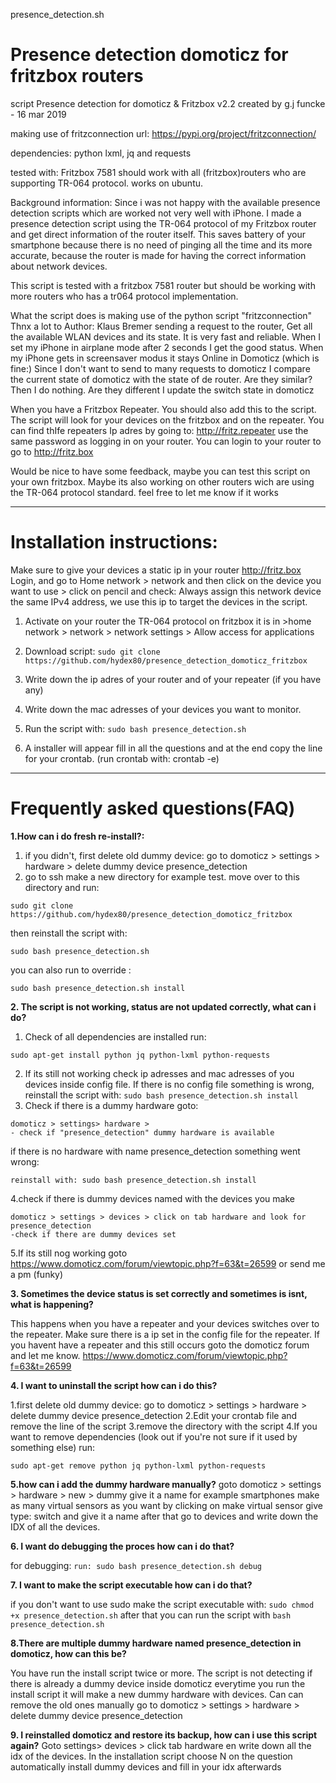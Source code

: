 presence_detection.sh

# Presence detection domoticz for fritzbox routers

script Presence detection for domoticz  & Fritzbox v2.2
created by g.j funcke - 16  mar 2019

making use of  fritzconnection  url: https://pypi.org/project/fritzconnection/

dependencies: python lxml, jq and requests

tested with: Fritzbox 7581 should work with all (fritzbox)routers who are supporting TR-064 protocol.
works on ubuntu. 

Background information:
Since i was not happy with the available presence detection scripts which are worked not very well with iPhone. I made a presence detection script using the TR-064 protocol of my Fritzbox router and get direct information of the router itself.
This saves battery of your smartphone because there is no need of pinging all the time and its more accurate, because the router is made for having the correct information about network devices.

This script is tested with a fritzbox 7581 router but should be working with more routers who has a tr064 protocol implementation. 

What the script does is making use of the python script "fritzconnection" Thnx a lot to Author: Klaus Bremer
sending a request to the router, Get all the available WLAN devices and its state. It is very fast and reliable. When I set my iPhone in airplane mode after 2 seconds I get the good status. When my iPhone gets in screensaver modus it stays Online in Domoticz (which is fine:) 
Since I don't want to send to many requests to domoticz I compare the current state of domoticz with the state of de router. Are they similar? Then I do nothing. Are they different I update the switch state in domoticz

When you have a Fritzbox Repeater. You should also add this to the script. The script will look for your devices on the fritzbox and on the repeater. 
You can find thIfe repeaters Ip adres by going to: http://fritz.repeater use the same password as logging in on your router. You can login to your router to go to http://fritz.box

Would be nice to have some feedback, maybe you can test this script on your own fritzbox. Maybe its also working on other routers wich are using the TR-064 protocol standard. feel free to let me know if it works

-------------------------
# Installation instructions:

Make sure to give your devices a static ip in your router http://fritz.box Login, and go to Home network > network and then click on the device you want to use > click on pencil and check: Always assign this network device the same IPv4 address, we use this ip to target the devices in the script. 

1. Activate on your router the TR-064 protocol on fritzbox it is in >home network > network > network settings > Allow access for applications 

2. Download script:
```sudo git clone https://github.com/hydex80/presence_detection_domoticz_fritzbox```

3. Write down the ip adres of your router and of your repeater (if you have any)

4. Write down the mac adresses of your devices you want to monitor. 

5. Run the script with: ```sudo bash presence_detection.sh``` 

6. A installer will appear fill in all the questions and at the end copy the line for your crontab. (run crontab with: crontab -e) 
------------------------

# Frequently asked questions(FAQ)


**1.How can i do fresh re-install?:**

1. if you didn't, first delete old dummy device: go to domoticz > settings > hardware > delete dummy device presence_detection
2. go to ssh 
make a new directory for example test. move over to this directory 
and run: 

```
sudo git clone https://github.com/hydex80/presence_detection_domoticz_fritzbox
```
then reinstall the script with: 
```
sudo bash presence_detection.sh
```
you can also run to override : 

```
sudo bash presence_detection.sh install 
```
**2. The script is not working, status are not updated correctly, what can i do?**

1. Check of all dependencies are installed run:  
```
sudo apt-get install python jq python-lxml python-requests
```
2. If its still not working check ip adresses and mac adresses of you devices inside config file. If there is no config file something is wrong, reinstall the script with: ```sudo bash presence_detection.sh install```  
3. Check if there is a dummy hardware goto:
```
domoticz > settings> hardware >
- check if "presence_detection" dummy hardware is available 
```
if there is no hardware with name presence_detection something went wrong: 
```
reinstall with: sudo bash presence_detection.sh install 
```
4.check if there is dummy devices named with the devices you make 
```
domoticz > settings > devices > click on tab hardware and look for presence_detection 
-check if there are dummy devices set 
```
5.If its still nog working goto https://www.domoticz.com/forum/viewtopic.php?f=63&t=26599 or send me a pm (funky)

**3. Sometimes the device status is set correctly and sometimes is isnt, what is happening?** 

This happens when you have a repeater and your devices switches over to the repeater. Make sure there is a ip set
in the config file for the repeater. If you havent have a repeater and this still occurs goto the domoticz forum and let me know. https://www.domoticz.com/forum/viewtopic.php?f=63&t=26599

**4. I want to uninstall the script how can i do this?**

1.first delete old dummy device: go to domoticz > settings > hardware > delete dummy device presence_detection
2.Edit your crontab file and remove the line of the script
3.remove the directory with the script 
4.If you want to remove dependencies (look out if you're not sure if it used by something else) run:
```
sudo apt-get remove python jq python-lxml python-requests
```
**5.how can i add the dummy hardware manually?**
goto domoticz > settings > hardware > new > dummy give it a name for example smartphones
make as many virtual sensors as you want  by clicking on make virtual sensor
give type: switch and give it a name
after that go to devices
and write down the IDX of all the devices.

**6. I want do debugging the proces how can i do that?** 

for debugging:
```run: sudo bash presence_detection.sh debug```

**7. I want to make the script executable how can i do that?**

if you don't want to use sudo  make the script executable with:
```sudo chmod +x presence_detection.sh``` 
after that you can run the script with
```bash presence_detection.sh```

**8.There are multiple dummy hardware named presence_detection in domoticz, how can this be?** 

You have run the install script twice or more. The script is not detecting if there is already a dummy device inside domoticz
everytime you run the install script it will make a new dummy hardware with devices. Can can remove the old ones manually
go to domoticz > settings > hardware > delete dummy device presence_detection

**9. I reinstalled domoticz and restore its backup, how can i use this script again?**
Goto settings> devices > click tab hardware en write down all the idx of the devices. In the installation script choose N on the question automatically install dummy devices and fill in your idx afterwards





